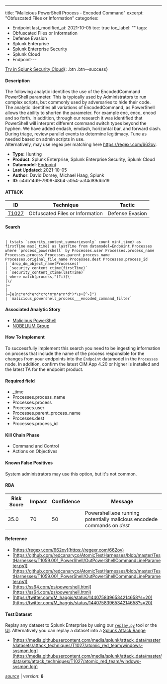 ---
title: "Malicious PowerShell Process - Encoded Command"
excerpt: "Obfuscated Files or Information"
categories:
  - Endpoint
last_modified_at: 2021-10-05
toc: true
toc_label: ""
tags:
  - Obfuscated Files or Information
  - Defense Evasion
  - Splunk Enterprise
  - Splunk Enterprise Security
  - Splunk Cloud
  - Endpoint---



[Try in Splunk Security Cloud](https://www.splunk.com/en_us/cyber-security.html){: .btn .btn--success}

#### Description

The following analytic identifies the use of the EncodedCommand PowerShell parameter. This is typically used by Administrators to run complex scripts, but commonly used by adversaries to hide their code. \
The analytic identifies all variations of EncodedCommand, as PowerShell allows the ability to shorten the parameter. For example enc, enco, encod and so forth. In addition, through our research it was identified that PowerShell will interpret different command switch types beyond the hyphen. We have added endash, emdash, horizontal bar, and forward slash. \
During triage, review parallel events to determine legitimacy. Tune as needed based on admin scripts in use. \
Alternatively, may use regex per matching here https://regexr.com/662ov.

- **Type**: Hunting
- **Product**: Splunk Enterprise, Splunk Enterprise Security, Splunk Cloud
- **Datamodel**: [Endpoint](https://docs.splunk.com/Documentation/CIM/latest/User/Endpoint)
- **Last Updated**: 2021-10-05
- **Author**: David Dorsey, Michael Haag, Splunk
- **ID**: c4db14d9-7909-48b4-a054-aa14d89dbb19


#### ATT&CK

| ID          | Technique   | Tactic         |
| ----------- | ----------- |--------------- |
| [T1027](https://attack.mitre.org/techniques/T1027/) | Obfuscated Files or Information | Defense Evasion |





#### Search

```

| tstats `security_content_summariesonly` count min(_time) as firstTime max(_time) as lastTime from datamodel=Endpoint.Processes where `process_powershell` by Processes.user Processes.process_name Processes.process Processes.parent_process_name Processes.original_file_name Processes.dest Processes.process_id 
| `drop_dm_object_name(Processes)` 
| `security_content_ctime(firstTime)` 
| `security_content_ctime(lastTime)` 
| where match(process,"(?i)[\-
|\/
|–
|—
|―]e(nc*o*d*e*d*c*o*m*m*a*n*d*)*\s+[^-]") 
| `malicious_powershell_process___encoded_command_filter`
```

#### Associated Analytic Story
* [Malicious PowerShell](/stories/malicious_powershell)
* [NOBELIUM Group](/stories/nobelium_group)


#### How To Implement
To successfully implement this search you need to be ingesting information on process that include the name of the process responsible for the changes from your endpoints into the `Endpoint` datamodel in the `Processes` node. In addition, confirm the latest CIM App 4.20 or higher is installed and the latest TA for the endpoint product.

#### Required field
* _time
* Processes.process_name
* Processes.process
* Processes.user
* Processes.parent_process_name
* Processes.dest
* Processes.process_id


#### Kill Chain Phase
* Command and Control
* Actions on Objectives


#### Known False Positives
System administrators may use this option, but it&#39;s not common.


#### RBA

| Risk Score  | Impact      | Confidence   | Message      |
| ----------- | ----------- |--------------|--------------|
| 35.0 | 70 | 50 | Powershell.exe running potentially malicious encodede commands on $dest$ |




#### Reference

* [https://regexr.com/662ov](https://regexr.com/662ov)
* [https://github.com/redcanaryco/AtomicTestHarnesses/blob/master/TestHarnesses/T1059.001_PowerShell/OutPowerShellCommandLineParameter.ps1](https://github.com/redcanaryco/AtomicTestHarnesses/blob/master/TestHarnesses/T1059.001_PowerShell/OutPowerShellCommandLineParameter.ps1)
* [https://ss64.com/ps/powershell.html](https://ss64.com/ps/powershell.html)
* [https://twitter.com/M_haggis/status/1440758396534214658?s=20](https://twitter.com/M_haggis/status/1440758396534214658?s=20)



#### Test Dataset
Replay any dataset to Splunk Enterprise by using our [`replay.py`](https://github.com/splunk/attack_data#using-replaypy) tool or the [UI](https://github.com/splunk/attack_data#using-ui).
Alternatively you can replay a dataset into a [Splunk Attack Range](https://github.com/splunk/attack_range#replay-dumps-into-attack-range-splunk-server)

* [https://media.githubusercontent.com/media/splunk/attack_data/master/datasets/attack_techniques/T1027/atomic_red_team/windows-sysmon.log](https://media.githubusercontent.com/media/splunk/attack_data/master/datasets/attack_techniques/T1027/atomic_red_team/windows-sysmon.log)


[*source*](https://github.com/splunk/security_content/tree/develop/detections/endpoint/malicious_powershell_process_-_encoded_command.yml) \| *version*: **6**